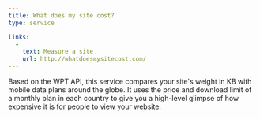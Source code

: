 ```yaml
---
title: What does my site cost?
type: service

links:
  -
    text: Measure a site
    url: http://whatdoesmysitecost.com/
---
```


Based on the WPT API, this service compares your site's weight in KB with mobile data plans around the globe. It uses the price and download limit of a monthly plan in each country to give you a high-level glimpse of how expensive it is for people to view your website.
